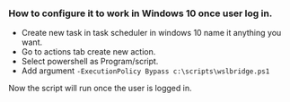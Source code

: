 ### How to configure it to work in Windows 10 once user log in.
- Create new task in task scheduler in windows 10 name it anything you want.
- Go to actions tab create new action.
- Select powershell as Program/script.
- Add argument `-ExecutionPolicy Bypass c:\scripts\wslbridge.ps1`


Now the script will run once the user is logged in.
